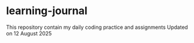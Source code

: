 # learning-journal
This repository contain my daily coding practice and assignments
Updated on 12 August 2025
